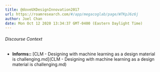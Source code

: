 ```yaml
---
title: @doveUXDesignInnovation2017
url: https://roamresearch.com/#/app/megacoglab/page/WTKpJ6z6j
author: Joel Chan
date: Mon Oct 12 2020 13:34:37 GMT-0400 (Eastern Daylight Time)
---
```




###### Discourse Context

- **Informs::** [CLM - Designing with machine learning as a design material is challenging.md](CLM - Designing with machine learning as a design material is challenging.md)
